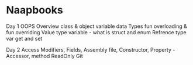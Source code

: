 # Naapbooks
Day 1
OOPS Overview
class & object 
variable
data Types
fun overloading & fun overriding
Value type variable - what is struct and enum
Refrence type var
get and set

Day 2
Access Modifiers,
Fields,
Assembly file,
Constructor,
Property - Accessor,
method
ReadOnly
Git
